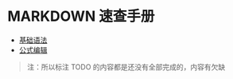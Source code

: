 # MARKDOWN 速查手册

- [基础语法](./basic/basic.md)
- [公式编辑](./formula/formula.md)

> 注：所以标注 TODO 的内容都是还没有全部完成的，内容有欠缺